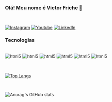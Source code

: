 ### Olá! Meu nome é Victor Friche 👋 
<br/>

[![Instagram](https://img.shields.io/badge/Instagram-E4405F?style=for-the-badge&logo=instagram&logoColor=white)](https://www.instagram.com/victor.friche/)
[![Youtube](https://img.shields.io/badge/YouTube-FF0000?style=for-the-badge&logo=youtube&logoColor=white)](https://www.youtube.com/channel/UCGyREz0-49n4mlnu4BvvdDA)
[![Linkedln](https://img.shields.io/badge/LinkedIn-0077B5?style=for-the-badge&logo=linkedin&logoColor=white)](https://www.linkedin.com/in/victorfriche)



### Tecnologias

<div style="display: inline_block"><br/>
<img align="center" alt="html5" src="https://img.shields.io/badge/HTML5-E34F26?style=for-the-badge&logo=html5&logoColor=white" /> 
<img align="center" alt="html5" src="https://img.shields.io/badge/CSS3-1572B6?style=for-the-badge&logo=css3&logoColor=white" /> 
<img align="center" alt="html5" src="https://img.shields.io/badge/JavaScript-F7DF1E?style=for-the-badge&logo=javascript&logoColor=black" /> 
<img align="center" alt="html5" src="https://img.shields.io/badge/C%2B%2B-00599C?style=for-the-badge&logo=c%2B%2B&logoColor=white" /> 
<img align="center" alt="html5" src="https://img.shields.io/badge/Java-ED8B00?style=for-the-badge&logo=java&logoColor=white" /> 
<img align="center" alt="html5" src="https://img.shields.io/badge/MySQL-00000F?style=for-the-badge&logo=mysql&logoColor=white" /> 




</div>
 <br/> 

<br/>

[![Top Langs](https://github-readme-stats.vercel.app/api/top-langs/?username=friche11&layout=compact&theme=dracula)](https://github.com/friche11/github-readme-stats)

<br/>

![Anurag's GitHub stats](https://github-readme-stats.vercel.app/api?username=friche11&show_icons=true&theme=dracula)


